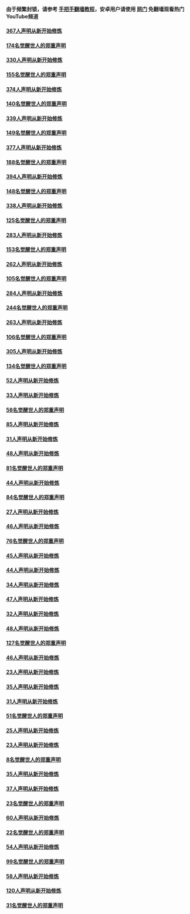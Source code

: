 #### 由于频繁封锁，请参考 [手把手翻墙教程](https://github.com/gfw-breaker/guides/wiki/)，安卓用户请使用 [网门](https://github.com/gfw-breaker/nogfw/blob/master/dl.md?t=06050700) 免翻墙观看热门YouTube频道 

#### [367人声明从新开始修炼](../pages/91/426421.md?t=06050700) 

#### [174名觉醒世人的郑重声明](../pages/91/426420.md?t=06050700) 

#### [330人声明从新开始修炼](../pages/91/426139.md?t=06050700) 

#### [155名觉醒世人的郑重声明](../pages/91/426138.md?t=06050700) 

#### [374人声明从新开始修炼](../pages/91/425811.md?t=06050700) 

#### [140名觉醒世人的郑重声明](../pages/91/425810.md?t=06050700) 

#### [339人声明从新开始修炼](../pages/91/425690.md?t=06050700) 

#### [149名觉醒世人的郑重声明](../pages/91/425689.md?t=06050700) 

#### [377人声明从新开始修炼](../pages/91/424867.md?t=06050700) 

#### [188名觉醒世人的郑重声明](../pages/91/424866.md?t=06050700) 

#### [394人声明从新开始修炼](../pages/91/423914.md?t=06050700) 

#### [148名觉醒世人的郑重声明](../pages/91/423913.md?t=06050700) 

#### [338人声明从新开始修炼](../pages/91/423540.md?t=06050700) 

#### [125名觉醒世人的郑重声明](../pages/91/423539.md?t=06050700) 

#### [283人声明从新开始修炼](../pages/91/423296.md?t=06050700) 

#### [153名觉醒世人的郑重声明](../pages/91/423295.md?t=06050700) 

#### [262人声明从新开始修炼](../pages/91/423004.md?t=06050700) 

#### [105名觉醒世人的郑重声明](../pages/91/423003.md?t=06050700) 

#### [284人声明从新开始修炼](../pages/91/422707.md?t=06050700) 

#### [244名觉醒世人的郑重声明](../pages/91/422706.md?t=06050700) 

#### [263人声明从新开始修炼](../pages/91/422553.md?t=06050700) 

#### [106名觉醒世人的郑重声明](../pages/91/422552.md?t=06050700) 

#### [305人声明从新开始修炼](../pages/91/422153.md?t=06050700) 

#### [134名觉醒世人的郑重声明](../pages/91/422152.md?t=06050700) 

#### [52人声明从新开始修炼](../pages/91/421846.md?t=06050700) 

#### [33人声明从新开始修炼](../pages/91/421804.md?t=06050700) 

#### [58名觉醒世人的郑重声明](../pages/91/421845.md?t=06050700) 

#### [85人声明从新开始修炼](../pages/91/421769.md?t=06050700) 

#### [31人声明从新开始修炼](../pages/91/421763.md?t=06050700) 

#### [48人声明从新开始修炼](../pages/91/421605.md?t=06050700) 

#### [81名觉醒世人的郑重声明](../pages/91/421656.md?t=06050700) 

#### [44人声明从新开始修炼](../pages/91/421544.md?t=06050700) 

#### [84名觉醒世人的郑重声明](../pages/91/421543.md?t=06050700) 

#### [27人声明从新开始修炼](../pages/91/421465.md?t=06050700) 

#### [46人声明从新开始修炼](../pages/91/421454.md?t=06050700) 

#### [76名觉醒世人的郑重声明](../pages/91/421453.md?t=06050700) 

#### [45人声明从新开始修炼](../pages/91/421452.md?t=06050700) 

#### [44人声明从新开始修炼](../pages/91/421422.md?t=06050700) 

#### [34人声明从新开始修炼](../pages/91/421322.md?t=06050700) 

#### [47人声明从新开始修炼](../pages/91/421264.md?t=06050700) 

#### [32人声明从新开始修炼](../pages/91/421225.md?t=06050700) 

#### [48人声明从新开始修炼](../pages/91/421202.md?t=06050700) 

#### [127名觉醒世人的郑重声明](../pages/91/421224.md?t=06050700) 

#### [46人声明从新开始修炼](../pages/91/421203.md?t=06050700) 

#### [23人声明从新开始修炼](../pages/91/421138.md?t=06050700) 

#### [35人声明从新开始修炼](../pages/91/421122.md?t=06050700) 

#### [31人声明从新开始修炼](../pages/91/421081.md?t=06050700) 

#### [51名觉醒世人的郑重声明](../pages/91/421080.md?t=06050700) 

#### [25人声明从新开始修炼](../pages/91/421020.md?t=06050700) 

#### [23人声明从新开始修炼](../pages/91/420884.md?t=06050700) 

#### [8名觉醒世人的郑重声明](../pages/91/420883.md?t=06050700) 

#### [35人声明从新开始修炼](../pages/91/420809.md?t=06050700) 

#### [37人声明从新开始修炼](../pages/91/420766.md?t=06050700) 

#### [23名觉醒世人的郑重声明](../pages/91/420765.md?t=06050700) 

#### [60人声明从新开始修炼](../pages/91/420727.md?t=06050700) 

#### [22名觉醒世人的郑重声明](../pages/91/420726.md?t=06050700) 

#### [54人声明从新开始修炼](../pages/91/420529.md?t=06050700) 

#### [99名觉醒世人的郑重声明](../pages/91/420528.md?t=06050700) 

#### [58人声明从新开始修炼](../pages/91/420198.md?t=06050700) 

#### [120人声明从新开始修炼](../pages/91/420141.md?t=06050700) 

#### [31名觉醒世人的郑重声明](../pages/91/420197.md?t=06050700) 

